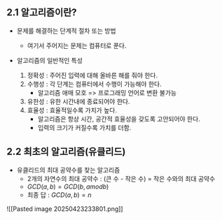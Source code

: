 ## 2.1 알고리즘이란?
- 문제를 해결하는 단계적 절차 또는 방법
	- 여기서 주어지는 문제는 컴퓨터로 푼다.

- 알고리즘의 일반적인 특성
	1. 정확성 : 주어진 입력에 대해 올바른 해를 줘야 한다.
	2. 수행성 : 각 단계는 컴퓨터에서 수행이 가능해야 한다.
		- 알고리즘 애매 모호 => 프로그래밍 언어로 변환 불가능
	3. 유한성 : 유한 시간내에 종료되어야 한다.
	4. 효율성 : 효율적일수록 가치가 높다.
		- 알고리즘은 항상 시간, 공간적 효율성을 갖도록 고안되어야 한다.
		- 입력의 크기가 커질수록 가치를 더함.

## 2.2 최초의 알고리즘(유클리드)
- 유클리드의 최대 공약수를 찾는 알고리즘
	- 2개의 자연수의 최대 공약수 : (큰 수 - 작은 수) = 작은 수와의 최대 공약수
	- $GCD(a,b)=GCD(b,a mod b)$
	- 최종 답 : $GCD(a,b) = n$

![[Pasted image 20250423233801.png]]
